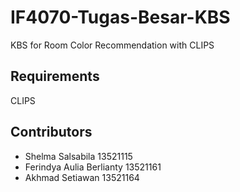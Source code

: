 # IF4070-Tugas-Besar-KBS
KBS for Room Color Recommendation with CLIPS

## Requirements
CLIPS

## Contributors
- Shelma Salsabila 13521115
- Ferindya Aulia Berlianty 13521161
- Akhmad Setiawan 13521164